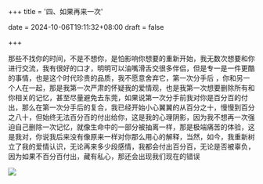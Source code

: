 +++
title = '四、如果再来一次'

date = 2024-10-06T19:11:32+08:00
draft = false



+++

那些不找你的时间，不是不想你，是怕影响你想要的重新开始，我无数次想要和你进行交流，我有很好的口才，明明可以油嘴滑舌交很多伴侣，但是专一是一件更酷的事情，也是这个时代珍贵的品质，我不愿意舍弃它，第一次分手后  ，你和另一个人在一起，那是我第一次严肃的怀疑我的爱情观，也是我第一次想要删除所有和你相关的记忆，甚至尽量避免去东莞，如果说第一次分手前我对你是百分百的付出，那么在第一次分手后的复合，我已经开始小心翼翼的从百分之十，慢慢到百分之八十，但始终无法百分百的付出给你，这是我的心理阴影，因为我不想再一次强迫自己删除一次记忆，就像生命中的一部分被抽离一样，那是极端痛苦的体验，这是我对，你说我后来没有像原来一样对你那么用心的解释，当然，如今，我重新树立了我的爱情认识，无论再来多少段感情，我都会付出百分百，无论是否被辜负，因为如果不百分百付出，藏有私心，那还会出现我们现在的错误

![](https://gitee.com/huangzejie/drawing-bed/raw/master/202410061918619.jpeg)
